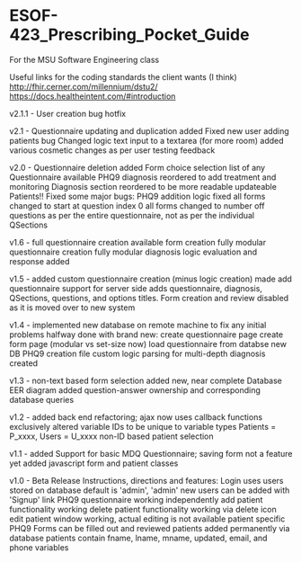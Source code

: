 # ESOF-423_Prescribing_Pocket_Guide
For the MSU Software Engineering class

Useful links for the coding standards the client wants (I think)
http://fhir.cerner.com/millennium/dstu2/
https://docs.healtheintent.com/#introduction

v2.1.1 -
	User creation bug hotfix

v2.1 - 
	Questionnaire updating and duplication added
	Fixed new user adding patients bug
	Changed logic text input to a textarea (for more room)
	added various cosmetic changes as per user testing feedback

v2.0 - 
	Questionnaire deletion added
	Form choice selection list of any Questionnaire available
	PHQ9 diagnosis reordered to add treatment and monitoring
	Diagnosis section reordered to be more readable
	updateable Patients!!
	Fixed some major bugs:
		PHQ9 addition logic fixed
		all forms changed to start at question index 0
		all forms changed to number off questions as per the entire questionnaire, not as per the individual QSections

v1.6 - 
	full questionnaire creation available
	form creation fully modular
	questionnaire creation fully modular
	diagnosis logic evaluation and response added

v1.5 - 
	added custom questionnaire creation (minus logic creation)
	made add questionnaire support for server side 
		adds questionnaire, diagnosis, QSections, questions, and options titles.
	Form creation and review disabled as it is moved over to new system

v1.4 - 
	implemented new database on remote machine to fix any initial problems
	halfway done with brand new:
		create questionnaire page
		create form page (modular vs set-size now)
		load questionnaire from databse
	new DB PHQ9 creation file
	custom logic parsing for multi-depth diagnosis created

v1.3 - 
	non-text based form selection
	added new, near complete Database EER diagram
	added question-answer ownership and corresponding database queries

v1.2 - 
	added back end refactoring; ajax now uses callback functions exclusively
	altered variable IDs to be unique to variable types
		Patients = P_xxxx, Users = U_xxxx
	non-ID based patient selection

v1.1 - 
	added Support for basic MDQ Questionnaire; saving form not a feature yet
	added javascript form and patient classes

v1.0 - Beta Release
Instructions, directions and features:
	Login uses users stored on database
		default is 'admin', 'admin'
		new users can be added with 'Signup' link
	PHQ9 questionnaire working independently
	add patient functionality working
	delete patient functionality working via delete icon
	edit patient window working, actual editing is not available
	patient specific PHQ9 Forms can be filled out and reviewed
	patients added permanently via database
		patients contain fname, lname, mname, updated, 
		email, and phone variables
